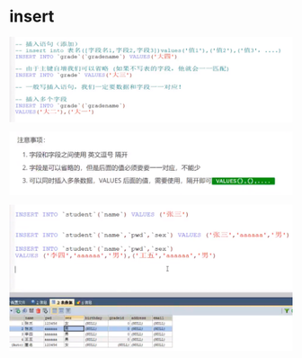 # insert

![](../.gitbook/assets/image%20%286%29.png)

![](../.gitbook/assets/image%20%284%29.png)

![](../.gitbook/assets/image%20%2812%29.png)

